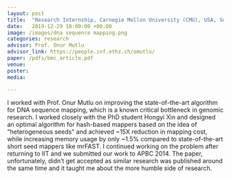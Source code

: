 ```yaml
---
layout: post
title:  "Research Internship, Carnegie Mellon University (CMU), USA, Summer 2013"
date:   2019-12-29 18:00:00 +00:00
image: /images/dna sequence mapping.png
categories: research
advisor: Prof. Onur Mutlu
advisor_link: https://people.inf.ethz.ch/omutlu/
paper: /pdfs/bmc_article.pdf
venue: 
poster: 
media: 

---
```

I worked with Prof. Onur Mutlu on improving the state-of-the-art algorithm for DNA sequence mapping, which is a known critical bottleneck in genomic research. I worked closely with the PhD student Hongyi Xin and designed an optimal algorithm for hash-based mappers based on the idea of "heterogeneous seeds" and achieved ~15X reduction in mapping cost, while increasing memory usage by only ~1.5% compared to state-of-the-art short seed mappers like mrFAST. I continued working on the problem after returning to IIT and we submitted our work to APBC 2014. The paper, unfortunately, didn’t get accepted as similar research was published around the same time and it taught me about the more humble side of research.
